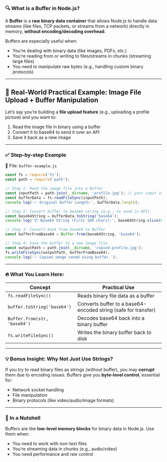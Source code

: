 ### 🔍 What is a Buffer in Node.js?

A **Buffer** is a **raw binary data container** that allows Node.js to handle data streams (like files, TCP packets, or streams from a network) directly in memory, **without encoding/decoding overhead**.

Buffers are especially useful when:

* You’re dealing with binary data (like images, PDFs, etc.)
* You’re reading from or writing to files/streams in chunks (streaming large files)
* You need to manipulate raw bytes (e.g., handling custom binary protocols)

---

## 🚀 Real-World Practical Example: Image File Upload + Buffer Manipulation

Let’s say you’re building a **file upload feature** (e.g., uploading a profile picture) and you want to:

1. Read the image file in binary using a buffer
2. Convert it to base64 to send it over an API
3. Save it back as a new image

---

### ✅ Step-by-step Example

📁 File: `buffer-example.js`

```js
const fs = require('fs');
const path = require('path');

// Step 1: Read the image file into a Buffer
const inputPath = path.join(__dirname, 'profile.jpg'); // your input image
const bufferData = fs.readFileSync(inputPath);
console.log('✅ Original Buffer Length:', bufferData.length);

// Step 2: Convert buffer to base64 string (e.g., to send in API)
const base64String = bufferData.toString('base64');
console.log('📦 Base64 String (First 100 chars):', base64String.slice(0, 100));

// Step 3: Convert back from base64 to Buffer
const bufferFromBase64 = Buffer.from(base64String, 'base64');

// Step 4: Save the buffer to a new image file
const outputPath = path.join(__dirname, 'copied-profile.jpg');
fs.writeFileSync(outputPath, bufferFromBase64);
console.log('✅ Copied image saved using buffer.');
```

---

### 🔥 What You Learn Here:

| Concept                      | Practical Use                                                  |
| ---------------------------- | -------------------------------------------------------------- |
| `fs.readFileSync()`          | Reads binary file data as a buffer                             |
| `buffer.toString('base64')`  | Converts buffer to a base64-encoded string (safe for transfer) |
| `Buffer.from(str, 'base64')` | Decodes base64 back into a binary buffer                       |
| `fs.writeFileSync()`         | Writes the binary buffer back to disk                          |

---

### 💡 Bonus Insight: Why Not Just Use Strings?

If you try to read binary files as strings (without buffer), you may **corrupt** them due to encoding issues. Buffers give you **byte-level control**, essential for:

* Network socket handling
* File manipulation
* Binary protocols (like video/audio/image formats)

---

### 🧠 In a Nutshell

Buffers are like **low-level memory blocks** for binary data in Node.js. Use them when:

* You need to work with non-text files
* You’re streaming data in chunks (e.g., audio/video)
* You need performance and raw control